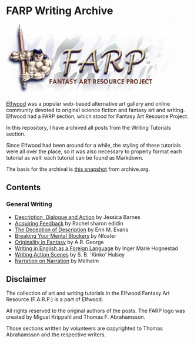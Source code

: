 # FARP Writing Archive

![FARP Logo](images/farp-logo.jpg)

[Elfwood](https://en.wikipedia.org/wiki/Elfwood) was a popular web-based alternative art gallery and online community devoted to original science fiction and fantasy art and writing. Elfwood had a FARP section, which stood for Fantasy Art Resource Project. 

In this repository, I have archived all posts from the Writing Tutorials section. 

Since Elfwood had been around for a while, the styling of these tutorials were all over the place, so it was also necessary to properly format each tutorial as well: each tutorial can be found as Markdown.

The basis for the archival is [this snapshot](https://web.archive.org/web/20110723091424/http://www.elfwood.com/farp/writing-tutorials.html) from archive.org.

## Contents

### General Writing

* [Description, Dialogue and Action](./01-general-writing/01-description-dialogue-and-action.md) by Jessica Barnes
* [Acquiring Feedback](./01-general-writing/02-acquiring-feedback.md) by Rachel sharon edidin
* [The Deception of Description](./01-general-writing/03-the-deception-of-description.md) by Erin M. Evans
* [Breaking Your Mental Blockers](./01-general-writing/04-breaking-your-mental-blockers.md) by Nfoster
* [Originality in Fantasy](./01-general-writing/05-originality-in-fantasy.md) by A.R. George
* [Writing in English as a Foreign Language](./01-general-writing/06-writing-in-english-as-a-foreign-language.md) by Inger Marie Hognestad
* [Writing Action Scenes](./01-general-writing/07-writing-action-scenes.md) by S. B. 'Kinko' Hulsey
* [Narration on Narration](./01-general-writing/08-narration-on-narration.md) by Melheim

## Disclaimer

The collection of art and writing tutorials in the Elfwood Fantasy Art Resource (F.A.R.P.) is a part of Elfwood.

All rights reserved to the original authors of the posts. The FARP logo was created by Miguel Krippahl and Thomas F. Abrahamsson. 

Those sections written by volunteers are copyrighted to Thomas Abrahamsson and the respective writers.